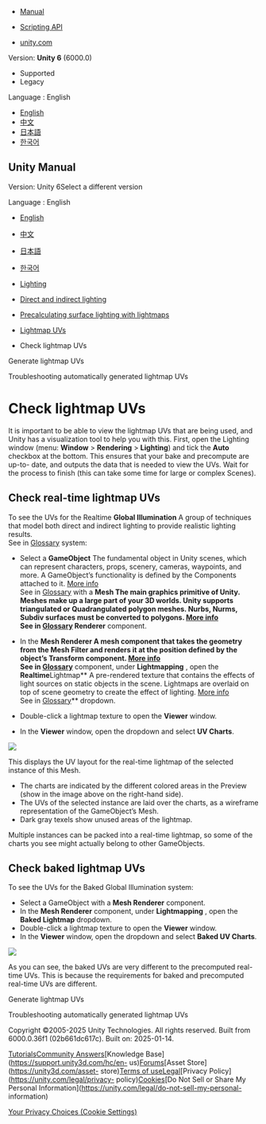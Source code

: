 [](https://docs.unity3d.com)

  * [Manual](../Manual/index.html)
  * [Scripting API](../ScriptReference/index.html)

  * [unity.com](https://unity.com/)

Version: **Unity 6** (6000.0)

  * Supported
  * Legacy

Language : English

  * [English](/Manual/LightingGiUvs-visualizing.html)
  * [中文](/cn/current/Manual/LightingGiUvs-visualizing.html)
  * [日本語](/ja/current/Manual/LightingGiUvs-visualizing.html)
  * [한국어](/kr/current/Manual/LightingGiUvs-visualizing.html)

[](https://docs.unity3d.com)

## Unity Manual

Version: Unity 6Select a different version

Language : English

  * [English](/Manual/LightingGiUvs-visualizing.html)
  * [中文](/cn/current/Manual/LightingGiUvs-visualizing.html)
  * [日本語](/ja/current/Manual/LightingGiUvs-visualizing.html)
  * [한국어](/kr/current/Manual/LightingGiUvs-visualizing.html)

  * [Lighting](LightingOverview.html)
  * [Direct and indirect lighting](direct-and-indirect-lighting.html)
  * [Precalculating surface lighting with lightmaps](Lightmapping-landing.html)
  * [Lightmap UVs](LightingGiUvs-landing.html)
  * Check lightmap UVs

[](LightingGiUvs-GeneratingLightmappingUVs.html)

Generate lightmap UVs

[](LightingGiUVs-Troubleshooting.html)

Troubleshooting automatically generated lightmap UVs

# Check lightmap UVs

It is important to be able to view the lightmap UVs that are being used, and
Unity has a visualization tool to help you with this. First, open the Lighting
window (menu: **Window** > **Rendering** > **Lighting**) and tick the **Auto**
checkbox at the bottom. This ensures that your bake and precompute are up-to-
date, and outputs the data that is needed to view the UVs. Wait for the
process to finish (this can take some time for large or complex Scenes).

## Check real-time lightmap UVs

To see the UVs for the Realtime **Global Illumination** A group of techniques
that model both direct and indirect lighting to provide realistic lighting
results.  
See in [Glossary](Glossary.html#globalillumination) system:

  * Select a **GameObject** The fundamental object in Unity scenes, which can represent characters, props, scenery, cameras, waypoints, and more. A GameObject’s functionality is defined by the Components attached to it. [More info](class-GameObject.html)  
See in [Glossary](Glossary.html#GameObject) with a ****Mesh** The main
graphics primitive of Unity. Meshes make up a large part of your 3D worlds.
Unity supports triangulated or Quadrangulated polygon meshes. Nurbs, Nurms,
Subdiv surfaces must be converted to polygons. [More info](mesh.html)  
See in [Glossary](Glossary.html#Mesh) Renderer** component.

  * In the ****Mesh Renderer** A mesh component that takes the geometry from the Mesh Filter and renders it at the position defined by the object’s Transform component. [More info](class-MeshRenderer.html)  
See in [Glossary](Glossary.html#MeshRenderer)** component, under
**Lightmapping** , open the **Realtime**Lightmap** A pre-rendered texture that
contains the effects of light sources on static objects in the scene.
Lightmaps are overlaid on top of scene geometry to create the effect of
lighting. [More info](Lightmapping.html)  
See in [Glossary](Glossary.html#Lightmap)** dropdown.

  * Double-click a lightmap texture to open the **Viewer** window.
  * In the **Viewer** window, open the dropdown and select **UV Charts**.

![](../uploads/Main/LightingGiUvs-0.jpg)

This displays the UV layout for the real-time lightmap of the selected
instance of this Mesh.

  * The charts are indicated by the different colored areas in the Preview (show in the image above on the right-hand side).
  * The UVs of the selected instance are laid over the charts, as a wireframe representation of the GameObject’s Mesh.
  * Dark gray texels show unused areas of the lightmap.

Multiple instances can be packed into a real-time lightmap, so some of the
charts you see might actually belong to other GameObjects.

## Check baked lightmap UVs

To see the UVs for the Baked Global Illumination system:

  * Select a GameObject with a **Mesh Renderer** component.
  * In the **Mesh Renderer** component, under **Lightmapping** , open the **Baked Lightmap** dropdown.
  * Double-click a lightmap texture to open the **Viewer** window.
  * In the **Viewer** window, open the dropdown and select **Baked UV Charts**.

![](../uploads/Main/LightingGiUvs-1.jpg)

As you can see, the baked UVs are very different to the precomputed real-time
UVs. This is because the requirements for baked and precomputed real-time UVs
are different.

[](LightingGiUvs-GeneratingLightmappingUVs.html)

Generate lightmap UVs

[](LightingGiUVs-Troubleshooting.html)

Troubleshooting automatically generated lightmap UVs

Copyright ©2005-2025 Unity Technologies. All rights reserved. Built from
6000.0.36f1 (02b661dc617c). Built on: 2025-01-14.

[Tutorials](https://learn.unity.com/)[Community
Answers](https://answers.unity3d.com)[Knowledge
Base](https://support.unity3d.com/hc/en-
us)[Forums](https://forum.unity3d.com)[Asset Store](https://unity3d.com/asset-
store)[Terms of
use](https://docs.unity3d.com/Manual/TermsOfUse.html)[Legal](https://unity.com/legal)[Privacy
Policy](https://unity.com/legal/privacy-
policy)[Cookies](https://unity.com/legal/cookie-policy)[Do Not Sell or Share
My Personal Information](https://unity.com/legal/do-not-sell-my-personal-
information)

[Your Privacy Choices (Cookie Settings)](javascript:void\(0\);)


